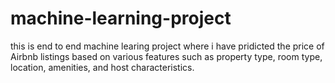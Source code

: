 # machine-learning-project
 this is end to end machine learing project where i have pridicted the price of Airbnb listings
 based on various features such as property type, room type, location, amenities, and host
 characteristics.
